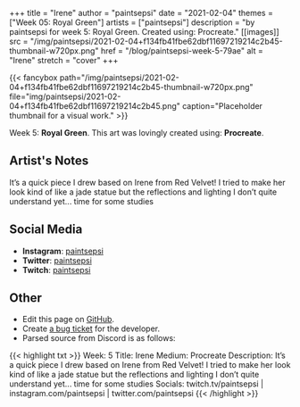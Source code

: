 +++
title =       "Irene"
author =      "paintsepsi"
date =        "2021-02-04"
themes =      ["Week 05: Royal Green"]
artists =     ["paintsepsi"]
description = "by paintsepsi for week 5: Royal Green. Created using: Procreate."
[[images]]
              src = "/img/paintsepsi/2021-02-04+f134fb41fbe62dbf11697219214c2b45-thumbnail-w720px.png"
              href = "/blog/paintsepsi-week-5-79ae"
              alt = "Irene"
              stretch = "cover"
+++


{{< fancybox path="/img/paintsepsi/2021-02-04+f134fb41fbe62dbf11697219214c2b45-thumbnail-w720px.png" file="img/paintsepsi/2021-02-04+f134fb41fbe62dbf11697219214c2b45.png" caption="Placeholder thumbnail for a visual work." >}}


Week 5: **Royal Green**. This art was lovingly created using: **Procreate**.

## Artist's Notes

It’s a quick piece I drew based on Irene from Red Velvet! I tried to make her look kind of like a jade statue but the reflections and lighting I don’t quite understand yet... time for some studies

## Social Media

- **Instagram**: <a href='https://instagram.com/paintsepsi' target='_blank'>paintsepsi</a>
- **Twitter**: <a href='https://twitter.com/paintsepsi' target='_blank'>paintsepsi</a>
- **Twitch**: <a href='https://twitch.tv/paintsepsi' target='_blank'>paintsepsi</a>

## Other

- Edit this page on [GitHub](https://github.com/teaminkling/web-refresh/edit/main/content/blog/paintsepsi-week-5-79ae.md).
- Create [a bug ticket](https://github.com/teaminkling/web-refresh/issues/new?assignees=&labels=bug&template=problem-report.md&title=) for the developer.
- Parsed source from Discord is as follows:

{{< highlight txt >}}
Week: 5
Title: Irene
Medium: Procreate
Description: It’s a quick piece I drew based on Irene from Red Velvet! I tried to make her look kind of like a jade statue but the reflections and lighting I don’t quite understand yet... time for some studies
Socials: twitch.tv/paintsepsi | instagram.com/paintsepsi | twitter.com/paintsepsi
{{< /highlight >}}